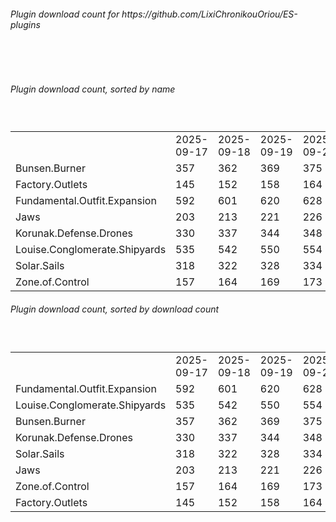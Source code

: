 <h6>Plugin download count for https://github.com/LixiChronikouOriou/ES-plugins</h6><br>
<br>
<h6>Plugin download count, sorted by name</h6><sub><sup><br>
<table>
	<tr>
		<td></td>
		<td>2025-09-17</td>
		<td>2025-09-18</td>
		<td>2025-09-19</td>
		<td>2025-09-20</td>
		<td>2025-09-21</td>
		<td>2025-09-22</td>
		<td>2025-09-23</td>
		<td>today +</td>
	</tr>
	<tr>
		<td>Bunsen.Burner</td>
		<td>357</td>
		<td>362</td>
		<td>369</td>
		<td>375</td>
		<td>384</td>
		<td>390</td>
		<td>393</td>
		<td>+ 3</td>
	</tr>
	<tr>
		<td>Factory.Outlets</td>
		<td>145</td>
		<td>152</td>
		<td>158</td>
		<td>164</td>
		<td>175</td>
		<td>180</td>
		<td>183</td>
		<td>+ 3</td>
	</tr>
	<tr>
		<td>Fundamental.Outfit.Expansion</td>
		<td>592</td>
		<td>601</td>
		<td>620</td>
		<td>628</td>
		<td>642</td>
		<td>649</td>
		<td>654</td>
		<td>+ 5</td>
	</tr>
	<tr>
		<td>Jaws</td>
		<td>203</td>
		<td>213</td>
		<td>221</td>
		<td>226</td>
		<td>234</td>
		<td>239</td>
		<td>242</td>
		<td>+ 3</td>
	</tr>
	<tr>
		<td>Korunak.Defense.Drones</td>
		<td>330</td>
		<td>337</td>
		<td>344</td>
		<td>348</td>
		<td>360</td>
		<td>365</td>
		<td>368</td>
		<td>+ 3</td>
	</tr>
	<tr>
		<td>Louise.Conglomerate.Shipyards</td>
		<td>535</td>
		<td>542</td>
		<td>550</td>
		<td>554</td>
		<td>568</td>
		<td>574</td>
		<td>577</td>
		<td>+ 3</td>
	</tr>
	<tr>
		<td>Solar.Sails</td>
		<td>318</td>
		<td>322</td>
		<td>328</td>
		<td>334</td>
		<td>343</td>
		<td>348</td>
		<td>353</td>
		<td>+ 5</td>
	</tr>
	<tr>
		<td>Zone.of.Control</td>
		<td>157</td>
		<td>164</td>
		<td>169</td>
		<td>173</td>
		<td>180</td>
		<td>186</td>
		<td>191</td>
		<td>+ 5</td>
	</tr>
</table>
</sub></sup>
<h6>Plugin download count, sorted by download count</h6><sub><sup><br>
<table>
	<tr>
		<td></td>
		<td>2025-09-17</td>
		<td>2025-09-18</td>
		<td>2025-09-19</td>
		<td>2025-09-20</td>
		<td>2025-09-21</td>
		<td>2025-09-22</td>
		<td>2025-09-23</td>
		<td>today +</td>
	</tr>
	<tr>
		<td>Fundamental.Outfit.Expansion</td>
		<td>592</td>
		<td>601</td>
		<td>620</td>
		<td>628</td>
		<td>642</td>
		<td>649</td>
		<td>654</td>
		<td>+ 5</td>
	</tr>
	<tr>
		<td>Louise.Conglomerate.Shipyards</td>
		<td>535</td>
		<td>542</td>
		<td>550</td>
		<td>554</td>
		<td>568</td>
		<td>574</td>
		<td>577</td>
		<td>+ 3</td>
	</tr>
	<tr>
		<td>Bunsen.Burner</td>
		<td>357</td>
		<td>362</td>
		<td>369</td>
		<td>375</td>
		<td>384</td>
		<td>390</td>
		<td>393</td>
		<td>+ 3</td>
	</tr>
	<tr>
		<td>Korunak.Defense.Drones</td>
		<td>330</td>
		<td>337</td>
		<td>344</td>
		<td>348</td>
		<td>360</td>
		<td>365</td>
		<td>368</td>
		<td>+ 3</td>
	</tr>
	<tr>
		<td>Solar.Sails</td>
		<td>318</td>
		<td>322</td>
		<td>328</td>
		<td>334</td>
		<td>343</td>
		<td>348</td>
		<td>353</td>
		<td>+ 5</td>
	</tr>
	<tr>
		<td>Jaws</td>
		<td>203</td>
		<td>213</td>
		<td>221</td>
		<td>226</td>
		<td>234</td>
		<td>239</td>
		<td>242</td>
		<td>+ 3</td>
	</tr>
	<tr>
		<td>Zone.of.Control</td>
		<td>157</td>
		<td>164</td>
		<td>169</td>
		<td>173</td>
		<td>180</td>
		<td>186</td>
		<td>191</td>
		<td>+ 5</td>
	</tr>
	<tr>
		<td>Factory.Outlets</td>
		<td>145</td>
		<td>152</td>
		<td>158</td>
		<td>164</td>
		<td>175</td>
		<td>180</td>
		<td>183</td>
		<td>+ 3</td>
	</tr>
</table>
</sub></sup>
